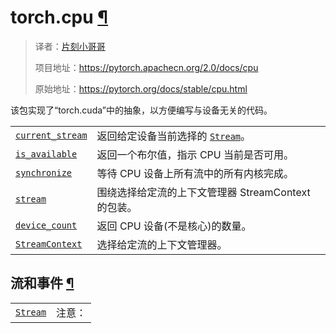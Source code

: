 # torch.cpu [¶](#module-torch.cpu "此标题的永久链接")

> 译者：[片刻小哥哥](https://github.com/jiangzhonglian)
>
> 项目地址：<https://pytorch.apachecn.org/2.0/docs/cpu>
>
> 原始地址：<https://pytorch.org/docs/stable/cpu.html>


 该包实现了“torch.cuda”中的抽象，以方便编写与设备无关的代码。


|  |  |
| --- | --- |
| [`current_stream`](generated/torch.cpu.current_stream.html#torch.cpu.current_stream "torch.cpu.current_stream") |返回给定设备当前选择的 [`Stream`]( generated/torch.cpu.Stream.html#torch.cpu.Stream "torch.cpu.Stream")。 |
| [`is_available`](generated/torch.cpu.is_available.html#torch.cpu.is_available "torch.cpu.is_available") |返回一个布尔值，指示 CPU 当前是否可用。 |
| [`synchronize`](generated/torch.cpu.synchronize.html#torch.cpu.synchronize "torch.cpu.synchronize") |等待 CPU 设备上所有流中的所有内核完成。 |
| [`stream`](generated/torch.cpu.stream.html#torch.cpu.stream "torch.cpu.stream") |围绕选择给定流的上下文管理器 StreamContext 的包装。 |
| [`device_count`](generated/torch.cpu.device_count.html#torch.cpu.device_count "torch.cpu.device_count") |返回 CPU 设备(不是核心)的数量。 |
| [`StreamContext`](generated/torch.cpu.StreamContext.html#torch.cpu.StreamContext "torch.cpu.StreamContext") |选择给定流的上下文管理器。 |


## 流和事件 [¶](#streams-and-events "此标题的永久链接")


|  |  |
| --- | --- |
| [`Stream`](generated/torch.cpu.Stream.html#torch.cpu.Stream "torch.cpu.Stream") | 注意： |
